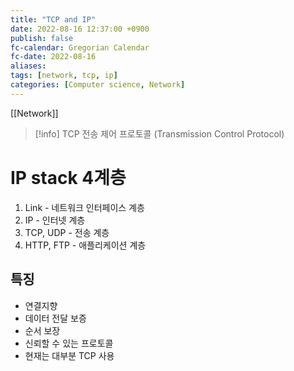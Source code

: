 ```yaml
---
title: "TCP and IP"
date: 2022-08-16 12:37:00 +0900
publish: false
fc-calendar: Gregorian Calendar
fc-date: 2022-08-16
aliases: 
tags: [network, tcp, ip]
categories: [Computer science, Network]
---
```


[[Network]]

> [!info] TCP
> 전송 제어 프로토콜 (Transmission Control Protocol)

# IP stack 4계층

1. Link - 네트워크 인터페이스 계층
2. IP - 인터넷 계층
3. TCP, UDP - 전송 계층
4. HTTP, FTP - 애플리케이션 계층

## 특징

- 연결지향
- 데이터 전달 보증
- 순서 보장
- 신뢰할 수 있는 프로토콜
- 현재는 대부분 TCP 사용
